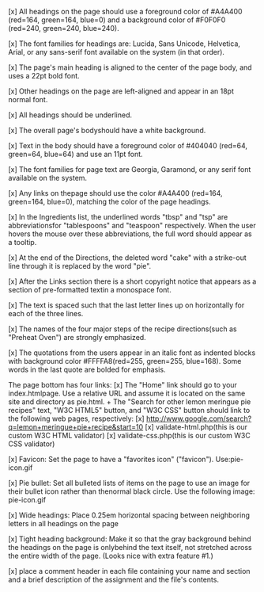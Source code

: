 
[x] All headings on  the  page  should  use  a  foreground  color  of  #A4A400  (red=164,  green=164,  blue=0)
and  a background  color  of  #F0F0F0  (red=240,  green=240,  blue=240).

[x] The  font  families  for  headings  are:  Lucida, Sans Unicode, Helvetica, Arial, or any sans-serif font available on the system (in that order).

[x] The page's main heading is aligned to the center of the page body, and uses a 22pt bold font.

[x] Other headings on the page are left-aligned and appear in an 18pt normal font.

[x] All headings should be underlined.

[x] The overall page's bodyshould have a white background.

[x] Text in the body should have a foreground color of #404040 (red=64, green=64, blue=64) and use an 11pt font.

[x] The font families for page text are Georgia, Garamond, or any serif font available on the system.

[x] Any links on thepage should use the color #A4A400 (red=164, green=164, blue=0), matching the color of the page headings.


[x] In the Ingredients list, the underlined words "tbsp" and "tsp" are abbreviationsfor "tablespoons" and "teaspoon" respectively. When the user hovers the mouse over these abbreviations, the full word should appear as a tooltip.


[x] At the end of the Directions, the deleted word "cake" with a strike-out line through it is replaced by the word "pie".


[x] After  the  Links  section  there  is  a  short copyright  notice that  appears  as  a  section  of pre-formatted  textin  a monospace font. 


[x] The text is spaced such that the last letter lines up on horizontally for each of the three lines.

[x] The names of the four major steps of the recipe directions(such as "Preheat Oven") are strongly emphasized. 

[x] The quotations from the users appear in an  italic font  as indented blocks with background color #FFFFA8(red=255, green=255, blue=168). Some words in the last quote are bolded for emphasis.

The page bottom has four links:
	[x] The "Home" link should go to your index.htmlpage. Use a relative URL and assume it is located on the same site and directory as pie.html.
 	+ The "Search for other lemon meringue pie recipes" text, "W3C HTML5" button, and "W3C CSS" button should link to the following web pages, 
 		respectively:
 			[x] http://www.google.com/search?q=lemon+meringue+pie+recipe&start=10
 			[x] validate-html.php(this is our custom W3C HTML validator)
 			[x] validate-css.php(this is our custom W3C CSS validator)

[x] Favicon: Set the page to have a "favorites icon" ("favicon"). Use:pie-icon.gif

[x] Pie bullet: Set all bulleted lists of items on the page to use an image for their bullet icon rather than thenormal black circle. Use the following image: pie-icon.gif

[x] Wide headings: Place 0.25em horizontal spacing between neighboring letters in all headings on the page

[x] Tight heading background: Make it so that the gray background behind the headings on the page is onlybehind the text itself, not stretched across the entire width of the page. (Looks nice with extra feature #1.)

[x] place a comment header in each file containing your name and section and a brief description of the assignment and the file's contents.
